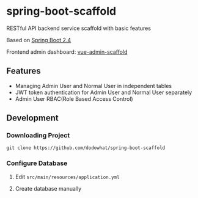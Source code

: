 # spring-boot-scaffold

RESTful API backend service scaffold with basic features

Based on [Spring Boot 2.4](https://spring.io/projects/spring-boot#learn)

Frontend admin dashboard: [vue-admin-scaffold](https://github.com/dodowhat/vue-admin-scaffold)

## Features

- Managing Admin User and Normal User in independent tables
- JWT token authentication for Admin User and Normal User separately
- Admin User RBAC(Role Based Access Control)

## Development

### Downloading Project

    git clone https://github.com/dodowhat/spring-boot-scaffold

### Configure Database

1. Edit `src/main/resources/application.yml`

2. Create database manually